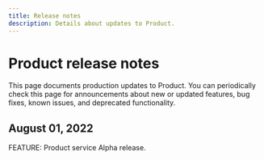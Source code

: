 ```yaml
---
title: Release notes
description: Details about updates to Product.
---
```


# Product release notes

This page documents production updates to Product. You can periodically check this page for announcements about new or updated features, bug fixes, known issues, and deprecated functionality.

## August 01, 2022

FEATURE: Product service Alpha release.
